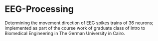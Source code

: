 # EEG-Processing
Determining the movement direction of EEG spikes trains of 36 neurons; implemented as part of the course work of graduate class of Intro to Biomedical Engineering in The German University in Cairo.
